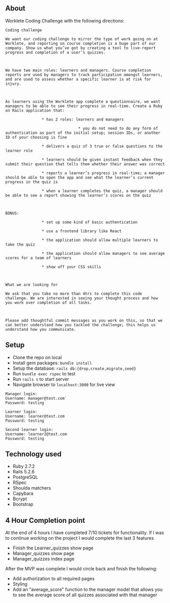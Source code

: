## About

Worklete Coding Challenge with the following directions:

```
Coding challenge

We want our coding challenge to mirror the type of work going on at Worklete, and reporting on course completion is a huge part of our company. Show us what you’ve got by creating a tool to live-report progress and completion of a user’s quizzes.



We have two main roles: learners and managers. Course completion reports are used by managers to track participation amongst learners, and are used to assess whether a specific learner is at risk for injury.



As learners using the Worklete app complete a questionnaire, we want managers to be able to see their progress in real-time. Create a Ruby on Rails application that:

                * has 2 roles: learners and managers

                                * you do not need to do any form of authentication as part of the initial setup; session IDs, or another ID of your choosing is fine

                * delivers a quiz of 3 true or false questions to the learner role

                * learners should be given instant feedback when they submit their question that tells them whether their answer was correct

                * reports a learner’s progress in real-time; a manager should be able to open the app and see what the learner’s current progress in the quiz is

                * when a learner completes the quiz, a manager should be able to see a report showing the learner’s scores on the quiz



BONUS:

                * set up some kind of basic authentication

                * use a frontend library like React

                * the application should allow multiple learners to take the quiz

                * the application should allow managers to see average scores for a team of learners

                * show off your CSS skills



What we are looking for

We ask that you take no more than 4hrs to complete this code challenge. We are interested in seeing your thought process and how you work over completion of all tasks.



Please add thoughtful commit messages as you work on this, so that we can better understand how you tackled the challenge; this helps us understand how you communicate.
```

## Setup


 - Clone the repo on local
 - Install gem packages: `bundle install`
 - Setup the database: `rails db:{drop,create,migrate,seed}`
 - Run `bundle exec rspec` to test
 - Run `rails s` to start server
 - Navigate browser to `localhost:3000` for live view
 ```
 Manager login:
 Username: manager@test.com`
 Password: testing

 Learner login:
 Username: learner@test.com
 Password: testing

 Second learner login:
 Username: learner2@test.com
 Password: testing

 ```

## Technology used
- Ruby 2.7.2
- Rails 5.2.6
- PostgreSQL
- RSpec
- Shoulda matchers
- Capybara
- Bcrypt
- Bootstrap


## 4 Hour Completion point
At the end of 4 hours I have completed 7/10 tickets for functionality. If I was to continue working on the project I would complete the last 3 features

- Finish the Learner_quizzes show page
- Manager_quizzes show page
- Manager_quizzes index page


After the MVP was complete I would circle back and finish the following:

- Add authorization to all required pages
- Styling
- Add an "average_score" function to the manager model that allows you to see the average score of all quizzes associated with that manager
